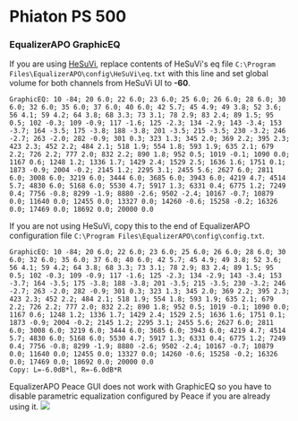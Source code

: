 # Phiaton PS 500
### EqualizerAPO GraphicEQ
If you are using [HeSuVi](https://sourceforge.net/projects/hesuvi/), replace contents of HeSuVi's eq file `C:\Program Files\EqualizerAPO\config\HeSuVi\eq.txt` with this line and set global volume for both channels from HeSuVi UI to **-60**.
```
GraphicEQ: 10 -84; 20 6.0; 22 6.0; 23 6.0; 25 6.0; 26 6.0; 28 6.0; 30 6.0; 32 6.0; 35 6.0; 37 6.0; 40 6.0; 42 5.7; 45 4.9; 49 3.8; 52 3.6; 56 4.1; 59 4.2; 64 3.8; 68 3.3; 73 3.1; 78 2.9; 83 2.4; 89 1.5; 95 0.5; 102 -0.3; 109 -0.9; 117 -1.6; 125 -2.3; 134 -2.9; 143 -3.4; 153 -3.7; 164 -3.5; 175 -3.8; 188 -3.8; 201 -3.5; 215 -3.5; 230 -3.2; 246 -2.7; 263 -2.0; 282 -0.9; 301 0.3; 323 1.3; 345 2.0; 369 2.2; 395 2.3; 423 2.3; 452 2.2; 484 2.1; 518 1.9; 554 1.8; 593 1.9; 635 2.1; 679 2.2; 726 2.2; 777 2.0; 832 2.2; 890 1.8; 952 0.5; 1019 -0.1; 1090 0.0; 1167 0.6; 1248 1.2; 1336 1.7; 1429 2.4; 1529 2.5; 1636 1.6; 1751 0.1; 1873 -0.9; 2004 -0.2; 2145 1.2; 2295 3.1; 2455 5.6; 2627 6.0; 2811 6.0; 3008 6.0; 3219 6.0; 3444 6.0; 3685 6.0; 3943 6.0; 4219 4.7; 4514 5.7; 4830 6.0; 5168 6.0; 5530 4.7; 5917 1.3; 6331 0.4; 6775 1.2; 7249 0.4; 7756 -0.8; 8299 -1.9; 8880 -2.6; 9502 -2.4; 10167 -0.7; 10879 0.0; 11640 0.0; 12455 0.0; 13327 0.0; 14260 -0.6; 15258 -0.2; 16326 0.0; 17469 0.0; 18692 0.0; 20000 0.0
```
If you are not using HeSuVi, copy this to the end of EqualizerAPO configuration file `C:\Program Files\EqualizerAPO\config\config.txt`.
```
GraphicEQ: 10 -84; 20 6.0; 22 6.0; 23 6.0; 25 6.0; 26 6.0; 28 6.0; 30 6.0; 32 6.0; 35 6.0; 37 6.0; 40 6.0; 42 5.7; 45 4.9; 49 3.8; 52 3.6; 56 4.1; 59 4.2; 64 3.8; 68 3.3; 73 3.1; 78 2.9; 83 2.4; 89 1.5; 95 0.5; 102 -0.3; 109 -0.9; 117 -1.6; 125 -2.3; 134 -2.9; 143 -3.4; 153 -3.7; 164 -3.5; 175 -3.8; 188 -3.8; 201 -3.5; 215 -3.5; 230 -3.2; 246 -2.7; 263 -2.0; 282 -0.9; 301 0.3; 323 1.3; 345 2.0; 369 2.2; 395 2.3; 423 2.3; 452 2.2; 484 2.1; 518 1.9; 554 1.8; 593 1.9; 635 2.1; 679 2.2; 726 2.2; 777 2.0; 832 2.2; 890 1.8; 952 0.5; 1019 -0.1; 1090 0.0; 1167 0.6; 1248 1.2; 1336 1.7; 1429 2.4; 1529 2.5; 1636 1.6; 1751 0.1; 1873 -0.9; 2004 -0.2; 2145 1.2; 2295 3.1; 2455 5.6; 2627 6.0; 2811 6.0; 3008 6.0; 3219 6.0; 3444 6.0; 3685 6.0; 3943 6.0; 4219 4.7; 4514 5.7; 4830 6.0; 5168 6.0; 5530 4.7; 5917 1.3; 6331 0.4; 6775 1.2; 7249 0.4; 7756 -0.8; 8299 -1.9; 8880 -2.6; 9502 -2.4; 10167 -0.7; 10879 0.0; 11640 0.0; 12455 0.0; 13327 0.0; 14260 -0.6; 15258 -0.2; 16326 0.0; 17469 0.0; 18692 0.0; 20000 0.0
Copy: L=-6.0dB*l, R=-6.0dB*R
```
EqualizerAPO Peace GUI does not work with GraphicEQ so you have to disable parametric equalization configured by Peace if you are already using it.
![](https://raw.githubusercontent.com/jaakkopasanen/AutoEq/master/results/Sonoma%20Model%20One/headphoncecom/onear/Phiaton%20PS%20500/Phiaton%20PS%20500.png)

